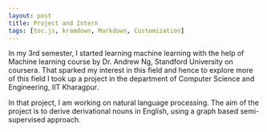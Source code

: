 ```yaml
---
layout: post
title: Project and Intern
tags: [toc.js, kramdown, Markdown, Customization]
---
```


In my 3rd semester, I started learning machine learning with the help of Machine learning course by Dr. Andrew Ng, Standford University on coursera. That sparked my interest in this field and hence to explore more of this field I took up a project in the department of Computer Science and Engineering, IIT Kharagpur.

In that project, I am working on natural language processing. The aim of the project is to derive derivational nouns in English, using a graph based semi-supervised approach. 